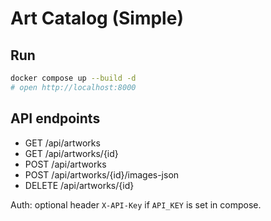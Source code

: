# Art Catalog (Simple)

## Run
```bash
docker compose up --build -d
# open http://localhost:8000
```

## API endpoints
- GET /api/artworks
- GET /api/artworks/{id}
- POST /api/artworks
- POST /api/artworks/{id}/images-json
- DELETE /api/artworks/{id}

Auth: optional header `X-API-Key` if `API_KEY` is set in compose.
